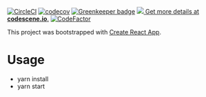 [![CircleCI](https://circleci.com/gh/wintermuted/trimet-arrivals/tree/master.svg?style=svg)](https://circleci.com/gh/wintermuted/trimet-arrivals/tree/master)
[![codecov](https://codecov.io/gh/wintermuted/trimet-arrivals/branch/master/graph/badge.svg)](https://codecov.io/gh/wintermuted/trimet-arrivals) [![Greenkeeper badge](https://badges.greenkeeper.io/wintermuted/trimet-arrivals.svg)](https://greenkeeper.io/)
[![](https://codescene.io/projects/4179/status.svg) Get more details at **codescene.io**.](https://codescene.io/projects/4179/jobs/latest-successful/results)
[![CodeFactor](https://www.codefactor.io/repository/github/wintermuted/trimet-arrivals/badge)](https://www.codefactor.io/repository/github/wintermuted/trimet-arrivals)

This project was bootstrapped with [Create React App](https://github.com/facebookincubator/create-react-app).

# Usage

- yarn install
- yarn start
